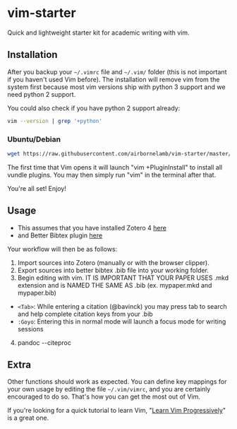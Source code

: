 vim-starter
===========

Quick and lightweight starter kit for academic writing with vim.

## Installation

After you backup your `~/.vimrc` file and `~/.vim/` folder (this is not important if you haven't used Vim before). The installation will remove vim from the system first because most vim versions ship with python 3 support and we need python 2 support.

You could also check if you have python 2 support already:

```bash
vim --version | grep '+python'
```

### Ubuntu/Debian

```bash
wget https://raw.githubusercontent.com/airbornelamb/vim-starter/master/install.sh && chmod +x ./install.sh && ./install.sh
```

The first time that Vim opens it will launch "vim +PluginInstall" to install all vundle plugins. You may then simply run "vim" in the terminal after that.

You're all set! Enjoy!

## Usage

+ This assumes that you have installed Zotero 4 [here](https://www.zotero.org/download/client/dl?channel=release&platform=linux-x86_64&version=4.0.29.10)
+ and Better Bibtex plugin [here](https://github.com/retorquere/zotero-better-bibtex/releases/download/1.6.100/zotero-better-bibtex-1.6.100.xpi)

Your workflow will then be as follows:

1. Import sources into Zotero (manually or with the browser clipper).
2. Export sources into better bibtex .bib file into your working folder.
3. Begin editing with vim. IT IS IMPORTANT THAT YOUR PAPER USES .mkd extension and is NAMED THE SAME AS .bib (ex. mypaper.mkd and mypaper.bib)
  * `<Tab>`: While entering a citation (@bavinck) you may press tab to search and help complete citation keys from your .bib
  * `:Goyo`: Entering this in normal mode will launch a focus mode for writing sessions
4. pandoc --citeproc


## Extra

Other functions should work as expected. You can define key mappings for your own usage by editing the file `~/.vim/vimrc`, and you are certainly encouraged to do so. That's how you can get the most out of Vim.

If you're looking for a quick tutorial to learn Vim, "[Learn Vim Progressively](http://yannesposito.com/Scratch/en/blog/Learn-Vim-Progressively/)" is a great one.

